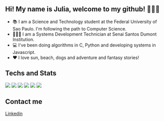 ## Hi! My name is Julia, welcome to my github! 💁🏾‍♀️


- 📚 I am a Science and Technology student at the Federal University of Sao Paulo. I'm following the path to Computer Science.
- 👩🏾‍💻 I am a Systems Development Technician at Senai Santos Dumont Institution.
- 💻 I've been doing algorithms in C, Python and developing systems in Javascript.
- ❤ I love sun, beach, dogs and adventure and fantasy stories!

## Techs and Stats

<div>
   <img src="https://img.shields.io/badge/C-00599C?style=for-the-badge&logo=c&logoColor=white"></img>
    <img src="https://img.shields.io/badge/JavaScript-F7DF1E?style=for-the-badge&logo=javascript&logoColor=black"></img>
    <img src="https://img.shields.io/badge/Node.js-43853D?style=for-the-badge&logo=node.js&logoColor=white"></img>
    <img src="https://img.shields.io/badge/HTML5-E34F26?style=for-the-badge&logo=html5&logoColor=white"></img>
    <img src="https://img.shields.io/badge/CSS3-1572B6?style=for-the-badge&logo=css3&logoColor=white"></img>
    <img src="https://img.shields.io/badge/Java-ED8B00?style=for-the-badge&logo=java&logoColor=white"></img>
<br>

## Contact me
[Linkedin](https://www.linkedin.com/in/julia-barbosa-795545171)


